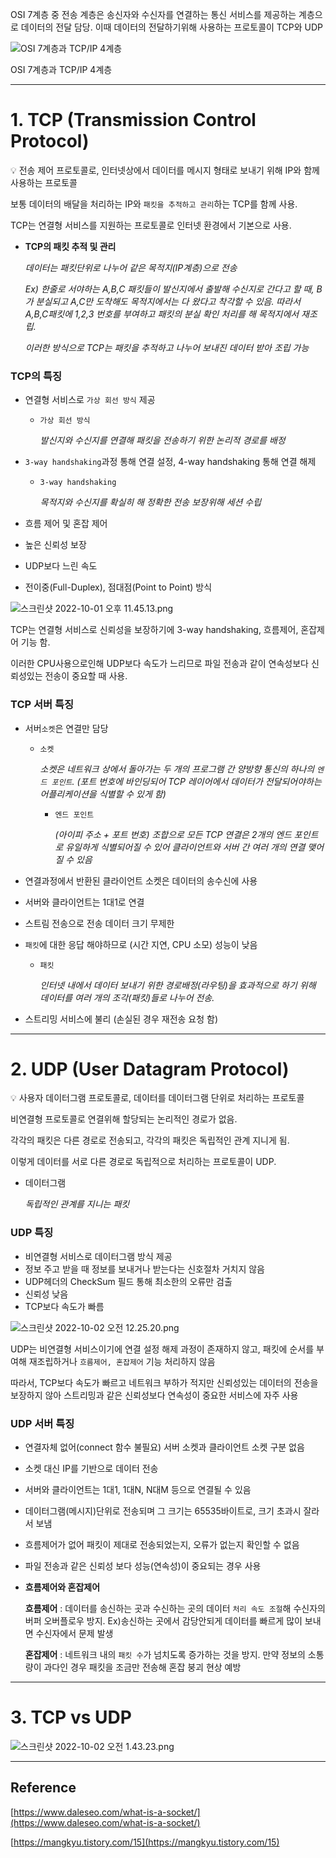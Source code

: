 OSI 7계층 중 전송 계층은 송신자와 수신자를 연결하는 통신 서비스를 제공하는 계층으로 데이터의 전달 담당. 이때 데이터의 전달하기위해 사용하는 프로토콜이 TCP와 UDP

![OSI 7계층과 TCP/IP 4계층](https://s3-us-west-2.amazonaws.com/secure.notion-static.com/f1a41e68-25c8-4633-a0a4-e292fff0c922/%E1%84%89%E1%85%B3%E1%84%8F%E1%85%B3%E1%84%85%E1%85%B5%E1%86%AB%E1%84%89%E1%85%A3%E1%86%BA_2022-10-01_%E1%84%8B%E1%85%A9%E1%84%92%E1%85%AE_11.10.57.png)

OSI 7계층과 TCP/IP 4계층

---

# 1. TCP (Transmission Control Protocol)

<aside>
💡 전송 제어 프로토콜로, 인터넷상에서 데이터를 메시지 형태로 보내기 위해 IP와 함께 사용하는 프로토콜

</aside>

보통 데이터의 배달을 처리하는 IP와 `패킷을 추적하고 관리`하는 TCP를 함께 사용.

TCP는 연결형 서비스를 지원하는 프로토콜로 인터넷 환경에서 기본으로 사용.

- **TCP의 패킷 추적 및 관리**
    
    *데이터는 패킷단위로 나누어 같은 목적지(IP계층)으로 전송*
    
    *Ex) 한줄로 서야하는 A,B,C 패킷들이 발신지에서 출발해 수신지로 간다고 할 때, B가 분실되고 A,C만 도착해도 목적지에서는 다 왔다고 착각할 수 있음. 따라서 A,B,C패킷에 1,2,3 번호를 부여하고 패킷의 분실 확인 처리를 해 목적지에서 재조립.*
    
    *이러한 방식으로 TCP는 패킷을 추적하고 나누어 보내진 데이터 받아 조립 가능*
    

### TCP의 특징

- 연결형 서비스로 `가상 회선 방식` 제공
    - `가상 회선 방식`
        
        *발신지와 수신지를 연결해 패킷을 전송하기 위한 논리적 경로를 배정*
        
- `3-way handshaking`과정 통해 연결 설정, 4-way handshaking 통해 연결 해제
    - `3-way handshaking`
        
        *목적지와 수신지를 확실히 해 정확한 전송 보장위해 세션 수립*
        
- 흐름 제어 및 혼잡 제어
- 높은 신뢰성 보장
- UDP보다 느린 속도
- 전이중(Full-Duplex), 점대점(Point to Point) 방식

![스크린샷 2022-10-01 오후 11.45.13.png](https://s3-us-west-2.amazonaws.com/secure.notion-static.com/7af498a8-e88a-4cda-84a0-b6c5b56b7cae/%E1%84%89%E1%85%B3%E1%84%8F%E1%85%B3%E1%84%85%E1%85%B5%E1%86%AB%E1%84%89%E1%85%A3%E1%86%BA_2022-10-01_%E1%84%8B%E1%85%A9%E1%84%92%E1%85%AE_11.45.13.png)

TCP는 연결형 서비스로 신뢰성을 보장하기에 3-way handshaking, 흐름제어, 혼잡제어 기능 함.

이러한 CPU사용으로인해 UDP보다 속도가 느리므로 파일 전송과 같이 연속성보다 신뢰성있는 전송이 중요할 때 사용.

### TCP 서버 특징

- 서버`소켓`은 연결만 담당
    - `소켓`
        
        *소켓은 네트워크 상에서 돌아가는 두 개의 프로그램 간 양방향 통신의 하나의 `엔드 포인트`. (포트 번호에 바인딩되어 TCP 레이어에서 데이터가 전달되어야하는 어플리케이션을 식별할 수 있게 함)*
        
        - `엔드 포인트`
            
            *(아이피 주소 + 포트 번호) 조합으로 모든 TCP 연결은 2개의 엔드 포인트로 유일하게 식별되어질 수 있어 클라이언트와 서버 간 여러 개의 연결 맺어질 수 있음*
            
- 연결과정에서 반환된 클라이언트 소켓은 데이터의 송수신에 사용
- 서버와 클라이언트는 1대1로 연결
- 스트림 전송으로 전송 데이터 크기 무제한
- `패킷`에 대한 응답 해야하므로 (시간 지연, CPU 소모) 성능이 낮음
    - `패킷`
        
        *인터넷 내에서 데이터 보내기 위한 경로배정(라우팅)을 효과적으로 하기 위해 데이터를 여러 개의 조각(패킷)들로 나누어 전송.*
        
- 스트리밍 서비스에 불리 (손실된 경우 재전송 요청 함)

---

# 2. UDP (User Datagram Protocol)

<aside>
💡 사용자 데이터그램 프로토콜로, 데이터를 데이터그램 단위로 처리하는 프로토콜

</aside>

비연결형 프로토콜로 연결위해 할당되는 논리적인 경로가 없음.

각각의 패킷은 다른 경로로 전송되고, 각각의 패킷은 독립적인 관계 지니게 됨.

이렇게 데이터를 서로 다른 경로로 독립적으로 처리하는 프로토콜이 UDP.

- 데이터그램
    
    *독립적인 관계를 지니는 패킷*
    

### UDP 특징

- 비연결형 서비스로 데이터그램 방식 제공
- 정보 주고 받을 때 정보를 보내거나 받는다는 신호절차 거치지 않음
- UDP헤더의 CheckSum 필드 통해 최소한의 오류만 검출
- 신뢰성 낮음
- TCP보다 속도가 빠름

![스크린샷 2022-10-02 오전 12.25.20.png](https://s3-us-west-2.amazonaws.com/secure.notion-static.com/28811ce1-63be-4ac1-9616-6c23599f0d01/%E1%84%89%E1%85%B3%E1%84%8F%E1%85%B3%E1%84%85%E1%85%B5%E1%86%AB%E1%84%89%E1%85%A3%E1%86%BA_2022-10-02_%E1%84%8B%E1%85%A9%E1%84%8C%E1%85%A5%E1%86%AB_12.25.20.png)

UDP는 비연결형 서비스이기에 연결 설정 해제 과정이 존재하지 않고, 패킷에 순서를 부여해 재조립하거나 `흐름제어, 혼잡제어` 기능 처리하지 않음

따라서, TCP보다 속도가 빠르고 네트워크 부하가 적지만 신뢰성있는 데이터의 전송을 보장하지 않아 스트리밍과 같은 신뢰성보다 연속성이 중요한 서비스에 자주 사용

### UDP 서버 특징

- 연결자체 없어(connect 함수 불필요) 서버 소켓과 클라이언트 소켓 구분 없음
- 소켓 대신 IP를 기반으로 데이터 전송
- 서버와 클라이언트는 1대1, 1대N, N대M 등으로 연결될 수 있음
- 데이터그램(메시지)단위로 전송되며 그 크기는 65535바이트로, 크기 초과시 잘라서 보냄
- 흐름제어가 없어 패킷이 제대로 전송되었는지, 오류가 없는지 확인할 수 없음
- 파일 전송과 같은 신뢰성 보다 성능(연속성)이 중요되는 경우 사용

- **흐름제어와 혼잡제어**
    
    **흐름제어** : 데이터를 송신하는 곳과 수신하는 곳의 데이터 `처리 속도 조절`해 수신자의 버퍼 오버플로우 방지. Ex)송신하는 곳에서 감당안되게 데이터를 빠르게 많이 보내면 수신자에서 문제 발생
    
    **혼잡제어** : 네트워크 내의 `패킷 수`가 넘치도록 증가하는 것을 방지. 만약 정보의 소통량이 과다인 경우 패킷을 조금만 전송해 혼잡 붕괴 현상 예방
    

---

# 3. TCP vs UDP

![스크린샷 2022-10-02 오전 1.43.23.png](https://s3-us-west-2.amazonaws.com/secure.notion-static.com/2afb64f1-b8ec-46c2-8f49-daf2333cfb63/%E1%84%89%E1%85%B3%E1%84%8F%E1%85%B3%E1%84%85%E1%85%B5%E1%86%AB%E1%84%89%E1%85%A3%E1%86%BA_2022-10-02_%E1%84%8B%E1%85%A9%E1%84%8C%E1%85%A5%E1%86%AB_1.43.23.png)

---

## Reference

[https://www.daleseo.com/what-is-a-socket/](https://www.daleseo.com/what-is-a-socket/)

[https://mangkyu.tistory.com/15](https://mangkyu.tistory.com/15)
